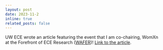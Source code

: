```yaml
---
layout: post
date: 2023-11-2
inline: true
related_posts: false
---
```


UW ECE wrote an article featuring the event that I am co-chairing, WomXn at the Forefront of ECE Research (<a href="https://www.ece.uw.edu/news-events/wafer/">WAFER</a>)! <a href="https://www.ece.uw.edu/spotlight/wafer-2023/">Link to the article</a>.
